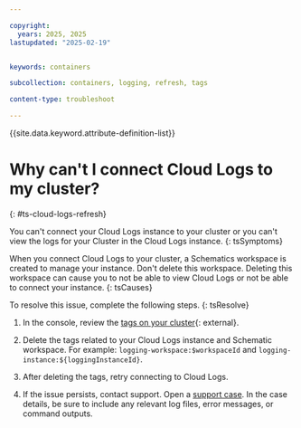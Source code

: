 ```yaml
---

copyright: 
  years: 2025, 2025
lastupdated: "2025-02-19"


keywords: containers

subcollection: containers, logging, refresh, tags

content-type: troubleshoot

---
```


{{site.data.keyword.attribute-definition-list}}

# Why can't I connect Cloud Logs to my cluster?
{: #ts-cloud-logs-refresh}


You can't connect your Cloud Logs instance to your cluster or you can't view the logs for your Cluster in the Cloud Logs instance.
{: tsSymptoms}

When you connect Cloud Logs to your cluster, a Schematics workspace is created to manage your instance. Don't delete this workspace. Deleting this workspace can cause you to not be able to view Cloud Logs or not be able to connect your instance.
{: tsCauses}

To resolve this issue, complete the following steps.
{: tsResolve}

1. In the console, review the [tags on your cluster](https://cloud.ibm.com/containers/cluster-management/clusters){: external}.

1. Delete the tags related to your Cloud Logs instance and Schematic workspace. For example: `logging-workspace:$workspaceId` and `logging-instance:${loggingInstanceId}`.

1. After deleting the tags, retry connecting to Cloud Logs.

1. If the issue persists, contact support. Open a [support case](/docs/account?topic=account-using-avatar). In the case details, be sure to include any relevant log files, error messages, or command outputs.

